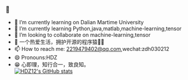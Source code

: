###  👋

- 🔭 I’m currently learning on Dalian Martime University 
- 🌱 I’m currently learning Python,java,matlab,machine-learning,tensor
- 👯 I’m looking to collaborate on machine-learning,tensor
- 🤔 一个热爱生活，拥护开源的程序猿👨‍💻
- 📫 How to reach me: 2219479402@qq.com,wechat:zdh030212
- 😄 Pronouns:HDZ
- 😁 心即理，知行合一，致良知。\
[![HDZ12's GitHub stats](https://github-readme-stats.vercel.app/api?username=HDZ12)](https://github.com/HDZ12/github-readme-stats)
